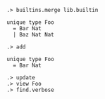 ```ucm:hide
.> builtins.merge lib.builtin
```

```unison
unique type Foo
  = Bar Nat
  | Baz Nat Nat
```

```ucm
.> add
```

```unison
unique type Foo
  = Bar Nat
```

```ucm
.> update
.> view Foo
.> find.verbose
```

